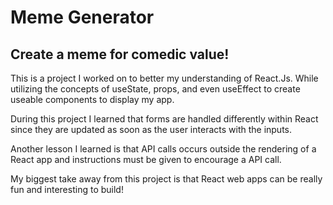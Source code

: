 # Meme Generator

## Create a meme for comedic value!

This is a project I worked on to better my understanding of React.Js.
While utilizing the concepts of useState, props, and even useEffect to create useable components to display my app.

During this project I learned that forms are handled differently within React since they are updated as soon as the user interacts with the inputs.

Another lesson I learned is that API calls occurs outside the rendering of a React app and instructions must be given to encourage a API call.

My biggest take away from this project is that React web apps can be really fun and interesting to build!
